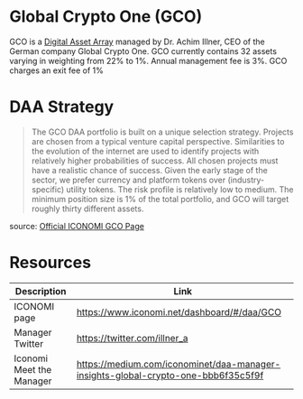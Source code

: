 # Global Crypto One (GCO)
GCO is a [Digital Asset Array](../Digital-Asset-Arrays.md) managed by Dr. Achim Illner, CEO of the German company Global Crypto One. GCO currently contains 32 assets varying in weighting from 22% to 1%. Annual management fee is 3%. GCO charges an exit fee of 1%

# DAA Strategy
> The GCO DAA portfolio is built on a unique selection strategy. Projects are chosen from a typical venture capital perspective. Similarities to the evolution of the internet are used to identify projects with relatively higher probabilities of success. All chosen projects must have a realistic chance of success. Given the early stage of the sector, we prefer currency and platform tokens over (industry-specific) utility tokens. The risk profile is relatively low to medium. The minimum position size is 1% of the total portfolio, and GCO will target roughly thirty different assets.

source: [Official ICONOMI GCO Page](https://www.iconomi.net/dashboard/#/daa/GCO)

# Resources
Description | Link 
---|---
ICONOMI page | https://www.iconomi.net/dashboard/#/daa/GCO
Manager Twitter | https://twitter.com/illner_a
Iconomi Meet the Manager | https://medium.com/iconominet/daa-manager-insights-global-crypto-one-bbb6f35c5f9f
